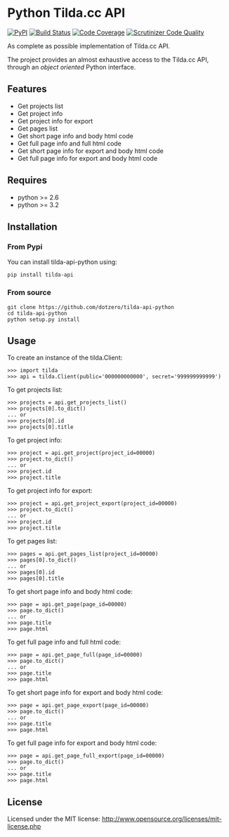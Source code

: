# Python Tilda.cc API

[![PyPI](https://img.shields.io/pypi/v/tilda-api.svg)](https://pypi.python.org/pypi/tilda-api)
[![Build Status](https://travis-ci.org/dotzero/tilda-api-python.svg?branch=master)](https://travis-ci.org/dotzero/tilda-api-python)
[![Code Coverage](https://scrutinizer-ci.com/g/dotzero/tilda-api-python/badges/coverage.png?b=master)](https://scrutinizer-ci.com/g/dotzero/tilda-api-python/?branch=master)
[![Scrutinizer Code Quality](https://scrutinizer-ci.com/g/dotzero/tilda-api-python/badges/quality-score.png?b=master)](https://scrutinizer-ci.com/g/dotzero/tilda-api-python/?branch=master)

As complete as possible implementation of Tilda.cc API.

The project provides an almost exhaustive access to the Tilda.cc API, through an *object oriented* Python interface.

## Features

* Get projects list
* Get project info
* Get project info for export
* Get pages list
* Get short page info and body html code
* Get full page info and full html code
* Get short page info for export and body html code
* Get full page info for export and body html code

## Requires

* python >= 2.6
* python >= 3.2

## Installation

### From Pypi

You can install tilda-api-python using:

    pip install tilda-api

### From source

    git clone https://github.com/dotzero/tilda-api-python
    cd tilda-api-python
    python setup.py install

## Usage

To create an instance of the tilda.Client:

    >>> import tilda
    >>> api = tilda.Client(public='000000000000', secret='999999999999')

To get projects list:

    >>> projects = api.get_projects_list()
    >>> projects[0].to_dict()
    ... or
    >>> projects[0].id
    >>> projects[0].title

To get project info:

    >>> project = api.get_project(project_id=00000)
    >>> project.to_dict()
    ... or
    >>> project.id
    >>> project.title

To get project info for export:

    >>> project = api.get_project_export(project_id=00000)
    >>> project.to_dict()
    ... or
    >>> project.id
    >>> project.title

To get pages list:

    >>> pages = api.get_pages_list(project_id=00000)
    >>> pages[0].to_dict()
    ... or
    >>> pages[0].id
    >>> pages[0].title

To get short page info and body html code:

    >>> page = api.get_page(page_id=00000)
    >>> page.to_dict()
    ... or
    >>> page.title
    >>> page.html

To get full page info and full html code:

    >>> page = api.get_page_full(page_id=00000)
    >>> page.to_dict()
    ... or
    >>> page.title
    >>> page.html

To get short page info for export and body html code:

    >>> page = api.get_page_export(page_id=00000)
    >>> page.to_dict()
    ... or
    >>> page.title
    >>> page.html

To get full page info for export and body html code:

    >>> page = api.get_page_full_export(page_id=00000)
    >>> page.to_dict()
    ... or
    >>> page.title
    >>> page.html

## License

Licensed under the MIT license: http://www.opensource.org/licenses/mit-license.php
